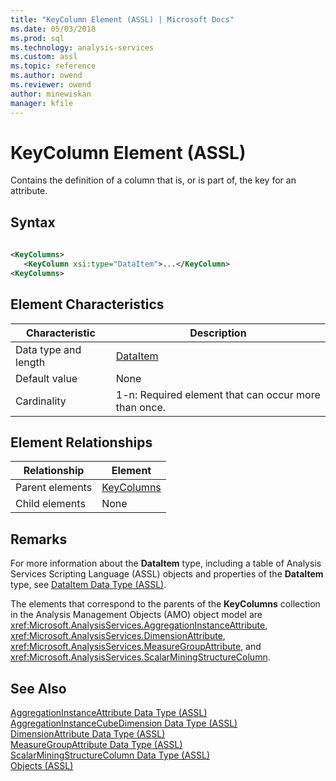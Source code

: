 ```yaml
---
title: "KeyColumn Element (ASSL) | Microsoft Docs"
ms.date: 05/03/2018
ms.prod: sql
ms.technology: analysis-services
ms.custom: assl
ms.topic: reference
ms.author: owend
ms.reviewer: owend
author: minewiskan
manager: kfile
---
```

# KeyColumn Element (ASSL)

  Contains the definition of a column that is, or is part of, the key for an attribute.  
  
## Syntax  
  
```xml  
  
<KeyColumns>  
   <KeyColumn xsi:type="DataItem">...</KeyColumn>  
<KeyColumns>  
```  
  
## Element Characteristics  
  
|Characteristic|Description|  
|--------------------|-----------------|  
|Data type and length|[DataItem](data-type/dataitem-data-type-assl.md)|  
|Default value|None|  
|Cardinality|1-n: Required element that can occur more than once.|  
  
## Element Relationships  
  
|Relationship|Element|  
|------------------|-------------|  
|Parent elements|[KeyColumns](collections/keycolumns-element-assl.md)|  
|Child elements|None|  
  
## Remarks  
 For more information about the **DataItem** type, including a table of Analysis Services Scripting Language (ASSL) objects and properties of the **DataItem** type, see [DataItem Data Type &#40;ASSL&#41;](data-type/dataitem-data-type-assl.md).  
  
 The elements that correspond to the parents of the **KeyColumns** collection in the Analysis Management Objects (AMO) object model are <xref:Microsoft.AnalysisServices.AggregationInstanceAttribute>, <xref:Microsoft.AnalysisServices.DimensionAttribute>, <xref:Microsoft.AnalysisServices.MeasureGroupAttribute>, and <xref:Microsoft.AnalysisServices.ScalarMiningStructureColumn>.  
  
## See Also  
 [AggregationInstanceAttribute Data Type &#40;ASSL&#41;](data-type/aggregationinstanceattribute-data-type-assl.md)   
 [AggregationInstanceCubeDimension Data Type &#40;ASSL&#41;](data-type/aggregationinstancecubedimension-data-type-assl.md)   
 [DimensionAttribute Data Type &#40;ASSL&#41;](data-type/dimensionattribute-data-type-assl.md)   
 [MeasureGroupAttribute Data Type &#40;ASSL&#41;](data-type/measuregroupattribute-data-type-assl.md)   
 [ScalarMiningStructureColumn Data Type &#40;ASSL&#41;](data-type/scalarminingstructurecolumn-data-type-assl.md)   
 [Objects &#40;ASSL&#41;](objects/objects-assl.md)  
  
  
